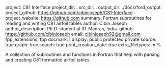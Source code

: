 project: C81 Interface
project_dir: .
src_dir: .
output_dir: ./docs/ford_output
project_github: https://github.com/cibinjoseph/C81-Interface
project_website: https://github.com
summary: Fortran subroutines for reading and writing C81 airfoil tables
author: Cibin Joseph
author_description: Ph.D. student at IIT Madras, India.
github: https://github.com/cibinjoseph
email: cibinjoseph92@gmail.com
fpp_extensions: fpp
docmark: !
display: public
         protected
         private
source: true
graph: true
search: true
print_creation_date: true
extra_filetypes: m %

A collection of subroutines and functions in Fortran that help with parsing and creating C81 formatted airfoil tables.
